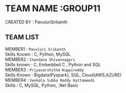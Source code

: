 # TEAM NAME :GROUP11
CREATED BY : PavuluriSrikanth
## TEAM LIST
MEMBER1 : `Pavuluri Srikanth` <br/>
Skills Known : C, Python, MySQL <br/>
MEMBER2 : `Chandana Shivannagari` <br/>
Skills known : C, Embedded C , Python and SQL <br/>
MEMBER3 : `Priyavarshitha Kuppireddy` <br/>
Skills Known : Bigdata(Pyspark), SQL, Cloud(AWS,AZURE) <br/>
MEMBER4 : `Venkata Subba Reddy Kattameedi` <br/>
Skills : C, MySQL, Python, .Net Basic <br/>
